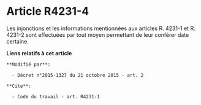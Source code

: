 # Article R4231-4

Les injonctions et les informations mentionnées aux articles R. 4231-1 et R. 4231-2 sont effectuées par tout moyen permettant
de leur conférer date certaine.

**Liens relatifs à cet article**

	**Modifié par**:

	  - Décret n°2015-1327 du 21 octobre 2015 - art. 2

	**Cite**:

	  - Code du travail - art. R4231-1
